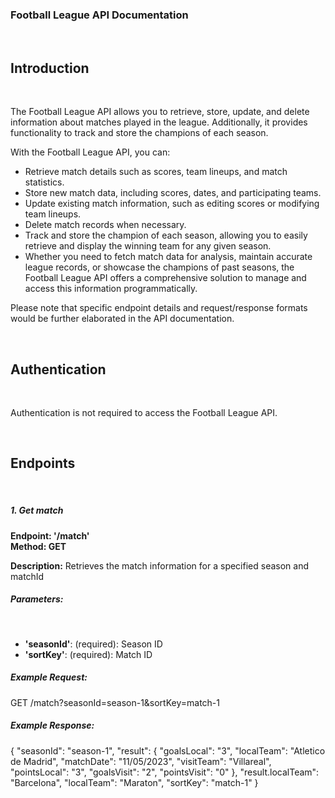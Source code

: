 <h3> Football League API Documentation </h3>
<br>
<h2> Introduction </h2>
<br>
<p> The Football League API allows you to retrieve, store, update, and delete information about matches played in the league. Additionally, it provides functionality to track and store the champions of each season.

With the Football League API, you can:

<ul>
<li>Retrieve match details such as scores, team lineups, and match statistics.</li>
<li>Store new match data, including scores, dates, and participating teams.</li>
<li>Update existing match information, such as editing scores or modifying team lineups.</li>
<li>Delete match records when necessary.</li>
<li>Track and store the champion of each season, allowing you to easily retrieve and display the winning team for any given season.</li>
<li>Whether you need to fetch match data for analysis, maintain accurate league records, or showcase the champions of past seasons, the Football League API offers a comprehensive solution to manage and access this information programmatically.</li>
</ul>

Please note that specific endpoint details and request/response formats would be further elaborated in the API documentation. </p>
<br>

<h2>Authentication</h2>
<br>
<p> Authentication is not required to access the Football League API. </p>
<br>
<h2>Endpoints</h2>
<br>
<h5>1. Get match</h5>
<b> Endpoint: '/match' </b>
<br>
<b> Method: GET </b>
<br>
<p><b>Description:</b> Retrieves the match information for a specified season and matchId </p>
<h5>Parameters:</h5>
<br>
<p>
<ul>
<li><b>'seasonId'</b>: (required): Season ID</li>
<li><b>'sortKey'</b>: (required): Match ID</li>
</ul>
</p>
<h5>Example Request: </h5>
<p> GET /match?seasonId=season-1&sortKey=match-1 </p>
<h5>Example Response: </h5>
<p> {
    "seasonId": "season-1",
    "result": {
        "goalsLocal": "3",
        "localTeam": "Atletico de Madrid",
        "matchDate": "11/05/2023",
        "visitTeam": "Villareal",
        "pointsLocal": "3",
        "goalsVisit": "2",
        "pointsVisit": "0"
    },
    "result.localTeam": "Barcelona",
    "localTeam": "Maraton",
    "sortKey": "match-1"
} </p>
